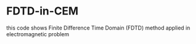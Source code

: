 # FDTD-in-CEM
this code shows Finite Difference Time Domain (FDTD) method applied in electromagnetic problem
